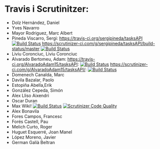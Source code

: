 # Travis i Scrutinitzer:

* Dolz Hernández, Daniel
* Yves Navarro
* Mayor Rodriguez, Marc Albert
* Pineda Viscarro, Sergi: https://travis-ci.org/sergipineda/tasksAPI [![Build Status](https://travis-ci.org/sergipineda/tasksAPI.svg?branch=master)](https://travis-ci.org/sergipineda/tasksAPI)  https://scrutinizer-ci.com/g/sergipineda/tasksAPI/build-status/master [![Build Status](https://scrutinizer-ci.com/g/sergipineda/tasksAPI/badges/build.png?b=master)](https://scrutinizer-ci.com/g/sergipineda/tasksAPI/build-status/master)
* Liviu Coronciuc, Liviu Coronciuc
* Alvarado Bertomeu, Adam: https://travis-ci.org/AlvaradoAdam15/tasksAPI: [![Build Status](https://travis-ci.org/AlvaradoAdam15/tasksAPI.svg?branch=master)](https://travis-ci.org/AlvaradoAdam15/tasksAPI)
https://scrutinizer-ci.com/g/AlvaradoAdam15/tasksAPI/: [![Build Status](https://scrutinizer-ci.com/g/AlvaradoAdam15/tasksAPI/badges/build.png?b=master)](https://scrutinizer-ci.com/g/AlvaradoAdam15/tasksAPI/build-status/master)
* Domenech Canalda, Marc
* Davila Bazalar, Paolo
* Estopiña Abella,Erik
* González Cepeda, Simón
* Alex Lliso Aixendri
* Oscar Duran
* Max Wiki! [![Build Status](https://travis-ci.org/maksymkhar/tasksAPI.svg?branch=master)](https://travis-ci.org/maksymkhar/tasksAPI) [![Scrutinizer Code Quality](https://scrutinizer-ci.com/g/maksymkhar/tasksAPI/badges/quality-score.png?b=master)](https://scrutinizer-ci.com/g/maksymkhar/tasksAPI/?branch=master)
* Alex Bonavila
* Fores Campos, Francesc
* Forés Castell, Pau
* Melich Curto, Roger
* Huguet Esquerré, Joan Manel 
* López Moreno, Javier
* German Galià Beltran


